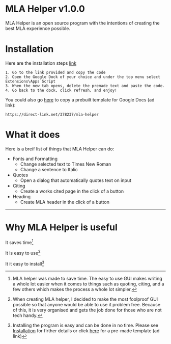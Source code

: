 # MLA Helper v1.0.0

MLA Helper is an open source program with the intentions of creating the best MLA experience possible.

# Installation
Here are the installation steps [link](https://github.com/WillDev12/MLA-Helper/blob/main/scr/script.gs)
```
1. Go to the link provided and copy the code
2. Open the Google Dock of your choice and under the top menu select Extensions\Apps Script
3. When the new tab opens, delete the premade text and paste the code.
4. Go back to the dock, click refresh, and enjoy!
```
You could also go [here](https://direct-link.net/378237/mla-helper) to copy a prebuilt template for Google Docs (ad link):

```
https://direct-link.net/378237/mla-helper
```

# What it does

Here is a breif list of things that MLA Helper can do:


 * Fonts and Formatting
   * Change selected text to Times New Roman
   * Change a sentence to Italic
 * Quotes
   * Open a dialog that automatically quotes text on input
 * Citing
   * Create a works cited page in the click of a button
 * Heading
   * Create MLA header in the click of a button

- - -

# Why MLA Helper is useful

It saves time[^1]

It is easy to use[^2]

It it easy to install[^3]

[^1]: MLA helper was made to save time.  The easy to use GUI makes writing a whole lot easier when it comes to things such as quoting, citing, and a few others which makes the process a whole lot simpler.

[^2]: When creating MLA helper, I decided to make the most foolproof GUI possible so that anyone would be able to use it problem free.  Because of this, it is very organised and gets the job done for those who are not tech handy.

[^3]: Installing the program is easy and can be done in no time.  Please see [Installation](https://github.com/WillDev12/MLA-Helper/blob/main/readme.md#installation) for firther details or click [here](https://direct-link.net/378237/mla-helper) for a pre-made template (ad link) 
